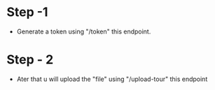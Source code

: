 # Step -1 
   - Generate a token using "/token" this endpoint.
# Step - 2 
   - Ater that u will upload the "file" using "/upload-tour" this endpoint 
